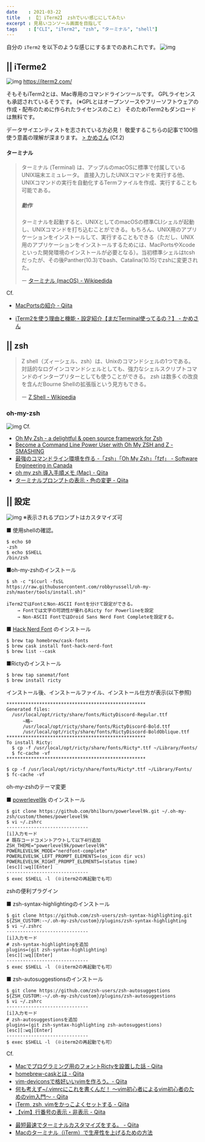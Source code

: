 ```yaml
---
date    : 2021-03-22
title   : 【🐚 iTerm2】 zshでいい感じにしてみたい
excerpt : 見易いコンソール画面を目指して
tags    : ["CLI", "iTerm2", "zsh", "ターミナル", "shell"]
---
```


自分の `iTerm2` を以下のような感じにするまでのあれこれです。
![img](https://i.gyazo.com/e8e91e01f0252350b8fc3bfe0432c350.png)


## || iTerme2
![img](https://iterm2.com/img/logo2x.jpg)
https://iterm2.com/


そもそもiTerm2とは、Mac専用のコマンドラインツールです。
GPLライセンスも承認されているそうです。
(※GPLとはオープンソースやフリーソフトウェアの作成・配布のために作られたライセンスのこと）
そのためiTerm2もダンロードは無料です。

データサイエンティストを志されている方必見！
敬愛するこちらの記事で100倍使う意義の理解が深まります。
[> かめさん](https://datawokagaku.com/iterm2_intro/) (Cf.2)



#### ターミナル
> ターミナル (Terminal) は、アップルのmacOSに標準で付属しているUNIX端末エミュレータ。
> 直接入力したUNIXコマンドを実行する他、UNIXコマンドの実行を自動化するTermファイルを作成、実行することも可能である。
>
> ##### 動作
> ターミナルを起動すると、UNIXとしてのmacOSの標準CLIシェルが起動し、UNIXコマンドを打ち込むことができる。もちろん、UNIX用のアプリケーションをインストールして、実行することもできる（ただし、UNIX用のアプリケーションをインストールするためには、MacPortsやXcodeといった開発環境のインストールが必要となる）。当初標準シェルはtcshだったが、その後Panther(10.3)でbash、Catalina(10.15)でzshに変更された。
>
> ー [ターミナル (macOS) - Wikipedida](https://ja.wikipedia.org/wiki/%E3%82%BF%E3%83%BC%E3%83%9F%E3%83%8A%E3%83%AB_(macOS))

Cf.
+ [MacPortsの紹介 - Qiita](https://qiita.com/tenomoto/items/66614f982de96641d662)
* [iTerm2を使う理由と機能・設定紹介【まだTerminal使ってるの？】 - かめさん](https://datawokagaku.com/iterm2_intro/)



## || zsh
> Z shell（ズィーシェル、zsh）は、Unixのコマンドシェルの1つである。対話的なログインコマンドシェルとしても、強力なシェルスクリプトコマンドのインタープリターとしても使うことができる。 zsh は数多くの改良を含んだBourne Shellの拡張版という見方もできる。
>
> ー [Z Shell - Wikipedia](https://ja.wikipedia.org/wiki/Z_Shell)

### oh-my-zsh
![img](https://ohmyz.sh/img/OMZLogo_BnW.png)
Cf.
* [Oh My Zsh - a delightful & open source framework for Zsh](https://ohmyz.sh/)
* [Become a Command Line Power User with Oh My ZSH and Z - SMASHING](https://www.smashingmagazine.com/2015/07/become-command-line-power-user-oh-my-zsh-z/)
* [最強のコマンドライン環境を作る -「zsh」「Oh My Zsh」「fzf」 - Software Engineering in Canada](https://higalex.com/2020/12/19/zsh-oh-my-zsh-fzf/)
* [oh my zsh 導入手順メモ (Mac) - Qiita](https://qiita.com/NaokiIshimura/items/249bb1a101b626a59387)
* [ターミナルプロンプトの表示・色の変更 - Qiita](https://qiita.com/hmmrjn/items/60d2a64c9e5bf7c0fe60)

## || 設定
![img](https://ottan.xyz/uploads/2019/05/190511-7e43a148ff87e513.png)
※表示されるプロンプトはカスタマイズ可


■ 使用shellの確認。
```Shell
$ echo $0
-zsh
$ echo $SHELL
/bin/zsh
```

■oh-my-zshのインストール
```shell
$ sh -c "$(curl -fsSL https://raw.githubusercontent.com/robbyrussell/oh-my-zsh/master/tools/install.sh)"
```

    iTerm2ではFontとNon-ASCII Fontを分けて設定ができる。
        → Fontでは文字の可読性が優れるRicty for Powerlineを設定
        → Non-ASCII FontではDroid Sans Nerd Font Completeを設定する。

■ [Hack Nerd Font](https://github.com/ryanoasis/nerd-fonts#font-installation) のインストール
```Shell
$ brew tap homebrew/cask-fonts
$ brew cask install font-hack-nerd-font
$ brew list --cask
```

■Rictyのインストール
```shell
$ brew tap sanemat/font
$ brew install ricty
```

インストール後、インストールファイル、インストール仕方が表示(以下参照)


    ***************************************************
    Generated files:
      /usr/local/opt/ricty/share/fonts/RictyDiscord-Regular.ttf
          ~略~
          /usr/local/opt/ricty/share/fonts/RictyDiscord-Bold.ttf
          /usr/local/opt/ricty/share/fonts/RictyDiscord-BoldOblique.ttf
    ***************************************************
    To install Ricty:
      $ cp -f /usr/local/opt/ricty/share/fonts/Ricty*.ttf ~/Library/Fonts/
      $ fc-cache -vf
    ***************************************************

```shell
$ cp -f /usr/local/opt/ricty/share/fonts/Ricty*.ttf ~/Library/Fonts/
$ fc-cache -vf
```


oh-my-zshのテーマ変更

■ [powerlevel9k](https://github.com/Powerlevel9k/powerlevel9k#prompt-customization) のインストール

```shell
$ git clone https://github.com/bhilburn/powerlevel9k.git ~/.oh-my-zsh/custom/themes/powerlevel9k
$ vi ~/.zshrc
------------------------------
[i]入力モード
# 既存コードコメントアウトして以下4行追加
ZSH_THEME="powerlevel9k/powerlevel9k"
POWERLEVEL9K_MODE="nerdfont-complete"
POWERLEVEL9K_LEFT_PROMPT_ELEMENTS=(os_icon dir vcs)
POWERLEVEL9K_RIGHT_PROMPT_ELEMENTS=(status time)
[esc][:wq][Enter]
------------------------------
$ exec $SHELL -l （※iterm2の再起動でも可）
```


zshの便利プラグイン

■ zsh-syntax-highlightingのインストール

```shell
$ git clone https://github.com/zsh-users/zsh-syntax-highlighting.git ${ZSH_CUSTOM:-~/.oh-my-zsh/custom}/plugins/zsh-syntax-highlighting
$ vi ~/.zshrc
------------------------------
[i]入力モード
# zsh-syntax-highlightingを追加
plugins=(git zsh-syntax-highlighting)
[esc][:wq][Enter]
------------------------------
$ exec $SHELL -l （※iterm2の再起動でも可）
```

■ zsh-autosuggestionsのインストール
```shell
$ git clone https://github.com/zsh-users/zsh-autosuggestions ${ZSH_CUSTOM:-~/.oh-my-zsh/custom}/plugins/zsh-autosuggestions
$ vi ~/.zshrc
------------------------------
[i]入力モード
# zsh-autosuggestionsを追加
plugins=(git zsh-syntax-highlighting zsh-autosuggestions)
[esc][:wq][Enter]
------------------------------
$ exec $SHELL -l （※iterm2の再起動でも可）
```

Cf.
+ [Macでプログラミング用のフォントRictyを設置した話 - Qiita](https://qiita.com/park-jh/items/3c5b9b4aa5619a3631b3)
+ [homebrew-caskとは - Qiita](https://qiita.com/swallowtail62/items/61244ea3c7d00f692823)
+ [vim-deviconsで格好いいvimを作ろう。- Qiita](https://qiita.com/park-jh/items/4358d2d33a78ec0a2b5c)
+ [何も考えず~/.vimrcにこれを書くんだ！ 〜vim初心者によるvim初心者のためのvim入門〜 - Qiita](https://qiita.com/morikooooo/items/9fd41bcd8d1ce9170301)
+ [iTerm, zsh, vimをかっこよくセットする - Qiita](https://qiita.com/fischeri_phys/items/4443807a18dfc990e6d8)
+ [【vim】行番号の表示・非表示 - Qiita](https://qiita.com/spyder1211/items/c5dd49a3a799bd146599)
* [最短最速でターミナルカスタマイズをする。 - Qiita](https://qiita.com/y-hirako0928/items/30b6f8d0162dbb8ca486)
* [Macのターミナル（iTerm）で生産性を上げるための方法](https://ottan.xyz/posts/2019/05/terminal-zsh-customize-20190505/)
